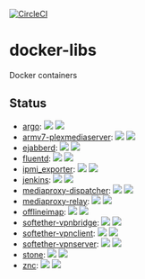 [![CircleCI](https://circleci.com/gh/mitsutaka/docker-libs.svg?style=svg)](https://circleci.com/gh/mitsutaka/docker-libs)

# docker-libs

Docker containers

## Status

- [argo](https://cloud.docker.com/repository/docker/mitsutaka/argo): ![](https://img.shields.io/docker/pulls/mitsutaka/argo.svg) ![](https://img.shields.io/docker/build/mitsutaka/argo.svg)
- [armv7-plexmediaserver](https://cloud.docker.com/repository/docker/mitsutaka/armv7-plexmediaserver): ![](https://img.shields.io/docker/pulls/mitsutaka/armv7-plexmediaserver.svg) ![](https://img.shields.io/docker/build/mitsutaka/armv7-plexmediaserver.svg)
- [ejabberd](https://cloud.docker.com/repository/docker/mitsutaka/ejabberd): ![](https://img.shields.io/docker/pulls/mitsutaka/ejabberd.svg) ![](https://img.shields.io/docker/build/mitsutaka/ejabberd.svg)
- [fluentd](https://cloud.docker.com/repository/docker/mitsutaka/fluentd): ![](https://img.shields.io/docker/pulls/mitsutaka/fluentd.svg) ![](https://img.shields.io/docker/build/mitsutaka/fluentd.svg)
- [ipmi_exporter](https://cloud.docker.com/repository/docker/mitsutaka/ipmi_exporter): ![](https://img.shields.io/docker/pulls/mitsutaka/ipmi_exporter.svg) ![](https://img.shields.io/docker/build/mitsutaka/ipmi_exporter.svg)
- [jenkins](https://cloud.docker.com/repository/docker/mitsutaka/jenkins): ![](https://img.shields.io/docker/pulls/mitsutaka/jenkins.svg) ![](https://img.shields.io/docker/build/mitsutaka/jenkins.svg)
- [mediaproxy-dispatcher](https://cloud.docker.com/repository/docker/mitsutaka/mediaproxy-dispatcher): ![](https://img.shields.io/docker/pulls/mitsutaka/mediaproxy-dispatcher.svg) ![](https://img.shields.io/docker/build/mitsutaka/mediaproxy-dispatcher.svg)
- [mediaproxy-relay](https://cloud.docker.com/repository/docker/mitsutaka/mediaproxy-relay): ![](https://img.shields.io/docker/pulls/mitsutaka/mediaproxy-relay.svg) ![](https://img.shields.io/docker/build/mitsutaka/mediaproxy-relay.svg)
- [offlineimap](https://cloud.docker.com/repository/docker/mitsutaka/offlineimap): ![](https://img.shields.io/docker/pulls/mitsutaka/offlineimap.svg) ![](https://img.shields.io/docker/build/mitsutaka/offlineimap.svg)
- [softether-vpnbridge](https://cloud.docker.com/repository/docker/mitsutaka/softether-vpnbridge): ![](https://img.shields.io/docker/pulls/mitsutaka/softether-vpnbridge.svg) ![](https://img.shields.io/docker/build/mitsutaka/softether-vpnbridge.svg)
- [softether-vpnclient](https://cloud.docker.com/repository/docker/mitsutaka/softether-vpnclient): ![](https://img.shields.io/docker/pulls/mitsutaka/softether-vpnclient.svg) ![](https://img.shields.io/docker/build/mitsutaka/softether-vpnclient.svg)
- [softether-vpnserver](https://cloud.docker.com/repository/docker/mitsutaka/softether-vpnserver): ![](https://img.shields.io/docker/pulls/mitsutaka/softether-vpnserver.svg) ![](https://img.shields.io/docker/build/mitsutaka/softether-vpnserver.svg)
- [stone](https://cloud.docker.com/repository/docker/mitsutaka/stone): ![](https://img.shields.io/docker/pulls/mitsutaka/stone.svg) ![](https://img.shields.io/docker/build/mitsutaka/stone.svg)
- [znc](https://cloud.docker.com/repository/docker/mitsutaka/znc): ![](https://img.shields.io/docker/pulls/mitsutaka/znc.svg) ![](https://img.shields.io/docker/build/mitsutaka/znc.svg)
